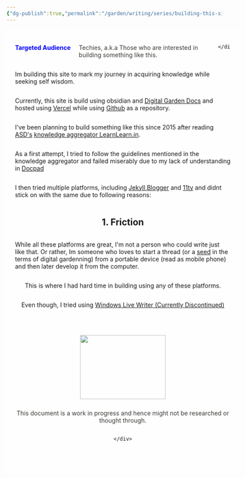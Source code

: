 ```yaml
---
{"dg-publish":true,"permalink":"/garden/writing/series/building-this-site/01-introduction/","noteIcon":1,"created":"2024-12-06T21:37:42.300+01:00","updated":"2024-12-06T22:07:08.566+01:00"}
---
```


<div style="display: flex; flex-wrap: wrap; align-items: center; justify-content: center; background:#fefefe; width:100%; padding:20px;">
	<div style="display: flex; flex-direction: row; justify-content: space-between;">
		<p style="color:blue; font-weight:bold;flex:40%">Targeted Audience</p>
		<div>
		<p style="text-align:left;color:#3a3b36;flex:60%;padding-left:10px;padding-right:10px">Techies, a.k.a Those who are interested in building something like this. </p></div>
		
	</div>
</div>

Im building this site to mark my journey in acquiring knowledge while seeking self wisdom.

Currently, this site is build using obsidian and [Digital Garden Docs](https://dg-docs.ole.dev/advanced/tips-and-tricks/) and hosted using [Vercel](https://vercel.com) while using [Github](https://github.com/ruwaizrazak/being) as a repository.

I've been planning to build something like this since 2015 after reading [ASD's](https://asd.learnlearn.in/about/) [knowledge aggregator LearnLearn.in](https://learnlearn.in). 

As a first attempt, I tried to follow the guidelines mentioned in the knowledge aggregator and failed miserably due to my lack of understanding in [Docpad](https://docpad.bevry.me)

I then tried multiple platforms, including [Jekyll](https://jekyllrb.com),[Blogger](https://beingrez.blogspot.com/search?updated-max=2014-07-30T23:15:00-07:00&max-results=11&start=22&by-date=false) and [11ty](https://www.11ty.dev) and didnt stick on with the same due to following reasons:

## 1. Friction
While all these platforms are great, I'm not a person who could write just like that. Or rather, Im someone who loves to start a thread (or a [seed](https://publish.obsidian.md/alexisrondeau/Digital+Garden+🌱🌳🍇) in the terms of digital gardenning) from a portable device (read as mobile phone) and then later develop it from the computer.

This is where I had hard time in building using any of these platforms.

Even though, I tried using [Windows Live Writer (Currently Discontinued)](https://en.wikipedia.org/wiki/Windows_Live_Writer)


<div style="display: flex; flex-wrap: wrap; align-items: center; justify-content: center; background:#fefefe; width:100%; height:350px;">
	<div style="display: flex; flex-direction: column; justify-content: center;align-items:center;">
		<img style="padding:10px;height:150px;width:200px;" src="https://i.imgur.com/WSE5dB4.png"/>
		<div>
		<p style="text-align:center;color:#3a3b36;">This document is a work in progress and hence might not be researched or thought through. </p></div>
		
	</div>
</div>
